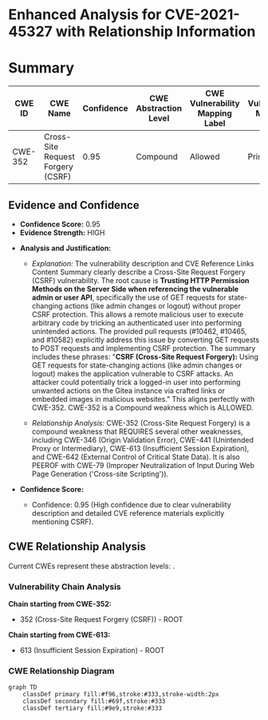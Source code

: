 # Enhanced Analysis for CVE-2021-45327 with Relationship Information

# Summary
| CWE ID | CWE Name | Confidence | CWE Abstraction Level | CWE Vulnerability Mapping Label | CWE-Vulnerability Mapping Notes |
|---|---|---|---|---|---|
| CWE-352 | Cross-Site Request Forgery (CSRF) | 0.95 | Compound | Allowed | Primary CWE |

## Evidence and Confidence

*   **Confidence Score:** 0.95
*   **Evidence Strength:** HIGH

- **Analysis and Justification:**
  - *Explanation:* The vulnerability description and CVE Reference Links Content Summary clearly describe a Cross-Site Request Forgery (CSRF) vulnerability. The root cause is **Trusting HTTP Permission Methods on the Server Side when referencing the vulnerable admin or user API**, specifically the use of GET requests for state-changing actions (like admin changes or logout) without proper CSRF protection. This allows a remote malicious user to execute arbitrary code by tricking an authenticated user into performing unintended actions. The provided pull requests (#10462, #10465, and #10582) explicitly address this issue by converting GET requests to POST requests and implementing CSRF protection. The summary includes these phrases: "**CSRF (Cross-Site Request Forgery):** Using GET requests for state-changing actions (like admin changes or logout) makes the application vulnerable to CSRF attacks. An attacker could potentially trick a logged-in user into performing unwanted actions on the Gitea instance via crafted links or embedded images in malicious websites." This aligns perfectly with CWE-352. CWE-352 is a Compound weakness which is ALLOWED.

  - *Relationship Analysis:* CWE-352 (Cross-Site Request Forgery) is a compound weakness that REQUIRES several other weaknesses, including CWE-346 (Origin Validation Error), CWE-441 (Unintended Proxy or Intermediary), CWE-613 (Insufficient Session Expiration), and CWE-642 (External Control of Critical State Data). It is also PEEROF with CWE-79 (Improper Neutralization of Input During Web Page Generation ('Cross-site Scripting')).

- **Confidence Score:**
  - Confidence: 0.95 (High confidence due to clear vulnerability description and detailed CVE reference materials explicitly mentioning CSRF).


## CWE Relationship Analysis

Current CWEs represent these abstraction levels: .


### Vulnerability Chain Analysis

**Chain starting from CWE-352:**
- 352 (Cross-Site Request Forgery (CSRF)) - ROOT


**Chain starting from CWE-613:**
- 613 (Insufficient Session Expiration) - ROOT



### CWE Relationship Diagram

```mermaid
graph TD
    classDef primary fill:#f96,stroke:#333,stroke-width:2px
    classDef secondary fill:#69f,stroke:#333
    classDef tertiary fill:#9e9,stroke:#333
```
